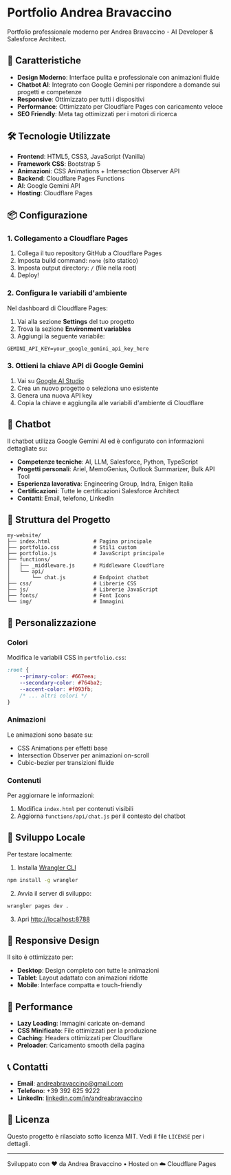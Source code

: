 # Portfolio Andrea Bravaccino

Portfolio professionale moderno per Andrea Bravaccino - AI Developer & Salesforce Architect.

## 🚀 Caratteristiche

- **Design Moderno**: Interface pulita e professionale con animazioni fluide
- **Chatbot AI**: Integrato con Google Gemini per rispondere a domande sui progetti e competenze
- **Responsive**: Ottimizzato per tutti i dispositivi
- **Performance**: Ottimizzato per Cloudflare Pages con caricamento veloce
- **SEO Friendly**: Meta tag ottimizzati per i motori di ricerca

## 🛠️ Tecnologie Utilizzate

- **Frontend**: HTML5, CSS3, JavaScript (Vanilla)
- **Framework CSS**: Bootstrap 5
- **Animazioni**: CSS Animations + Intersection Observer API
- **Backend**: Cloudflare Pages Functions
- **AI**: Google Gemini API
- **Hosting**: Cloudflare Pages

## 📦 Configurazione

### 1. Collegamento a Cloudflare Pages

1. Collega il tuo repository GitHub a Cloudflare Pages
2. Imposta build command: `none` (sito statico)
3. Imposta output directory: `/` (file nella root)
4. Deploy!

### 2. Configura le variabili d'ambiente

Nel dashboard di Cloudflare Pages:

1. Vai alla sezione **Settings** del tuo progetto
2. Trova la sezione **Environment variables**
3. Aggiungi la seguente variabile:

```
GEMINI_API_KEY=your_google_gemini_api_key_here
```

### 3. Ottieni la chiave API di Google Gemini

1. Vai su [Google AI Studio](https://makersuite.google.com/app/apikey)
2. Crea un nuovo progetto o seleziona uno esistente
3. Genera una nuova API key
4. Copia la chiave e aggiungila alle variabili d'ambiente di Cloudflare

## 🤖 Chatbot

Il chatbot utilizza Google Gemini AI ed è configurato con informazioni dettagliate su:

- **Competenze tecniche**: AI, LLM, Salesforce, Python, TypeScript
- **Progetti personali**: Ariel, MemoGenius, Outlook Summarizer, Bulk API Tool
- **Esperienza lavorativa**: Engineering Group, Indra, Enigen Italia
- **Certificazioni**: Tutte le certificazioni Salesforce Architect
- **Contatti**: Email, telefono, LinkedIn


## 📁 Struttura del Progetto

```
my-website/
├── index.html              # Pagina principale
├── portfolio.css           # Stili custom
├── portfolio.js            # JavaScript principale
├── functions/
│   ├── _middleware.js      # Middleware Cloudflare
│   └── api/
│       └── chat.js         # Endpoint chatbot
├── css/                    # Librerie CSS
├── js/                     # Librerie JavaScript
├── fonts/                  # Font Icons
└── img/                    # Immagini
```

## 🎨 Personalizzazione

### Colori
Modifica le variabili CSS in `portfolio.css`:

```css
:root {
    --primary-color: #667eea;
    --secondary-color: #764ba2;
    --accent-color: #f093fb;
    /* ... altri colori */
}
```

### Animazioni
Le animazioni sono basate su:
- CSS Animations per effetti base
- Intersection Observer per animazioni on-scroll
- Cubic-bezier per transizioni fluide

### Contenuti
Per aggiornare le informazioni:
1. Modifica `index.html` per contenuti visibili
2. Aggiorna `functions/api/chat.js` per il contesto del chatbot

## 🔧 Sviluppo Locale

Per testare localmente:

1. Installa [Wrangler CLI](https://developers.cloudflare.com/workers/wrangler/)
```bash
npm install -g wrangler
```

2. Avvia il server di sviluppo:
```bash
wrangler pages dev .
```

3. Apri [http://localhost:8788](http://localhost:8788)

## 📱 Responsive Design

Il sito è ottimizzato per:
- **Desktop**: Design completo con tutte le animazioni
- **Tablet**: Layout adattato con animazioni ridotte
- **Mobile**: Interface compatta e touch-friendly

## 🚀 Performance

- **Lazy Loading**: Immagini caricate on-demand
- **CSS Minificato**: File ottimizzati per la produzione
- **Caching**: Headers ottimizzati per Cloudflare
- **Preloader**: Caricamento smooth della pagina

## 📞 Contatti

- **Email**: andreabravaccino@gmail.com
- **Telefono**: +39 392 625 9222
- **LinkedIn**: [linkedin.com/in/andreabravaccino](https://linkedin.com/in/andreabravaccino)

## 📄 Licenza

Questo progetto è rilasciato sotto licenza MIT. Vedi il file `LICENSE` per i dettagli.

---

Sviluppato con ❤️ da Andrea Bravaccino • Hosted on ☁️ Cloudflare Pages
